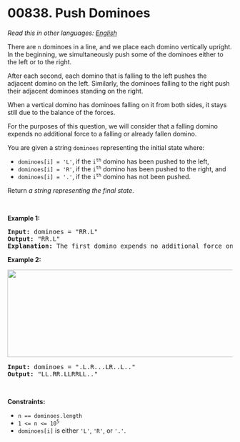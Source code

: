 # 00838. Push Dominoes

  _Read this in other languages:_
    [_English_](README.md)

<p>There are <code>n</code> dominoes in a line, and we place each domino vertically upright. In the beginning, we simultaneously push some of the dominoes either to the left or to the right.</p>

<p>After each second, each domino that is falling to the left pushes the adjacent domino on the left. Similarly, the dominoes falling to the right push their adjacent dominoes standing on the right.</p>

<p>When a vertical domino has dominoes falling on it from both sides, it stays still due to the balance of the forces.</p>

<p>For the purposes of this question, we will consider that a falling domino expends no additional force to a falling or already fallen domino.</p>

<p>You are given a string <code>dominoes</code> representing the initial state where:</p>

<ul>
	<li><code>dominoes[i] = &#39;L&#39;</code>, if the <code>i<sup>th</sup></code> domino has been pushed to the left,</li>
	<li><code>dominoes[i] = &#39;R&#39;</code>, if the <code>i<sup>th</sup></code> domino has been pushed to the right, and</li>
	<li><code>dominoes[i] = &#39;.&#39;</code>, if the <code>i<sup>th</sup></code> domino has not been pushed.</li>
</ul>

<p>Return <em>a string representing the final state</em>.</p>

<p>&nbsp;</p>
<p><strong>Example 1:</strong></p>

<pre>
<strong>Input:</strong> dominoes = &quot;RR.L&quot;
<strong>Output:</strong> &quot;RR.L&quot;
<strong>Explanation:</strong> The first domino expends no additional force on the second domino.
</pre>

<p><strong>Example 2:</strong></p>
<img alt="" src="https://s3-lc-upload.s3.amazonaws.com/uploads/2018/05/18/domino.png" style="height: 196px; width: 512px;" />
<pre>
<strong>Input:</strong> dominoes = &quot;.L.R...LR..L..&quot;
<strong>Output:</strong> &quot;LL.RR.LLRRLL..&quot;
</pre>

<p>&nbsp;</p>
<p><strong>Constraints:</strong></p>

<ul>
	<li><code>n == dominoes.length</code></li>
	<li><code>1 &lt;= n &lt;= 10<sup>5</sup></code></li>
	<li><code>dominoes[i]</code> is either <code>&#39;L&#39;</code>, <code>&#39;R&#39;</code>, or <code>&#39;.&#39;</code>.</li>
</ul>
